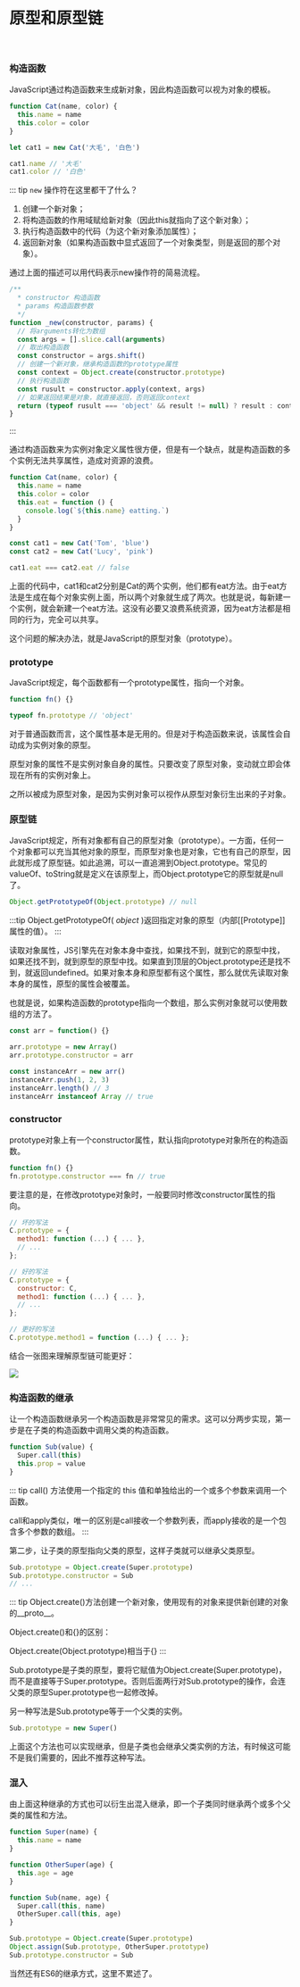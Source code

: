 # 原型和原型链
<br >

### 构造函数

JavaScript通过构造函数来生成新对象，因此构造函数可以视为对象的模板。

```js
function Cat(name, color) {
  this.name = name
  this.color = color
}

let cat1 = new Cat('大毛', '白色')

cat1.name // '大毛'
cat1.color // '白色'
```

::: tip
`new` 操作符在这里都干了什么？

1. 创建一个新对象；
2. 将构造函数的作用域赋给新对象（因此this就指向了这个新对象）；
3. 执行构造函数中的代码（为这个新对象添加属性）；
4. 返回新对象（如果构造函数中显式返回了一个对象类型，则是返回的那个对象）。

通过上面的描述可以用代码表示new操作符的简易流程。

```js
/**
  * constructor 构造函数
  * params 构造函数参数
  */
function _new(constructor, params) {
  // 将arguments转化为数组
  const args = [].slice.call(arguments)
  // 取出构造函数
  const constructor = args.shift()
  // 创建一个新对象，继承构造函数的prototype属性
  const context = Object.create(constructor.prototype)
  // 执行构造函数
  const rusult = constructor.apply(context, args)
  // 如果返回结果是对象，就直接返回，否则返回context
  return (typeof rusult === 'object' && result != null) ? result : context
}
```

:::

通过构造函数来为实例对象定义属性很方便，但是有一个缺点，就是构造函数的多个实例无法共享属性，造成对资源的浪费。

```js
function Cat(name, color) {
  this.name = name
  this.color = color
  this.eat = function () {
    console.log(`${this.name} eatting.`)
  }
}

const cat1 = new Cat('Tom', 'blue')
const cat2 = new Cat('Lucy', 'pink')

cat1.eat === cat2.eat // false
```

上面的代码中，cat1和cat2分别是Cat的两个实例，他们都有eat方法。由于eat方法是生成在每个对象实例上面，所以两个对象就生成了两次。也就是说，每新建一个实例，就会新建一个eat方法。这没有必要又浪费系统资源，因为eat方法都是相同的行为，完全可以共享。

这个问题的解决办法，就是JavaScript的原型对象（prototype）。

### prototype

JavaScript规定，每个函数都有一个prototype属性，指向一个对象。

```js
function fn() {}

typeof fn.prototype // 'object'
```

对于普通函数而言，这个属性基本是无用的。但是对于构造函数来说，该属性会自动成为实例对象的原型。

原型对象的属性不是实例对象自身的属性。只要改变了原型对象，变动就立即会体现在所有的实例对象上。

之所以被成为原型对象，是因为实例对象可以视作从原型对象衍生出来的子对象。

### 原型链

JavaScript规定，所有对象都有自己的原型对象（prototype）。一方面，任何一个对象都可以充当其他对象的原型，而原型对象也是对象，它也有自己的原型，因此就形成了原型链。如此追溯，可以一直追溯到Object.prototype。常见的valueOf、toString就是定义在该原型上，而Object.prototype它的原型就是null了。

```js
Object.getPrototypeOf(Object.prototype) // null
```

:::tip
Object.getPrototypeOf( *object* )返回指定对象的原型（内部[[Prototype]]属性的值）。
:::

读取对象属性，JS引擎先在对象本身中查找，如果找不到，就到它的原型中找，如果还找不到，就到原型的原型中找。如果直到顶层的Object.prototype还是找不到，就返回undefined。如果对象本身和原型都有这个属性，那么就优先读取对象本身的属性，原型的属性会被覆盖。

也就是说，如果构造函数的prototype指向一个数组，那么实例对象就可以使用数组的方法了。

```js
const arr = function() {}

arr.prototype = new Array()
arr.prototype.constructor = arr

const instanceArr = new arr()
instanceArr.push(1, 2, 3)
instanceArr.length() // 3
instanceArr instanceof Array // true
```

### constructor

prototype对象上有一个constructor属性，默认指向prototype对象所在的构造函数。

```js
function fn() {}
fn.prototype.constructor === fn // true
```

要注意的是，在修改prototype对象时，一般要同时修改constructor属性的指向。

```js
// 坏的写法
C.prototype = {
  method1: function (...) { ... },
  // ...
};

// 好的写法
C.prototype = {
  constructor: C,
  method1: function (...) { ... },
  // ...
};

// 更好的写法
C.prototype.method1 = function (...) { ... };
```

结合一张图来理解原型链可能更好：

![](../images/32.png)


### 构造函数的继承

让一个构造函数继承另一个构造函数是非常常见的需求。这可以分两步实现，第一步是在子类的构造函数中调用父类的构造函数。

```js
function Sub(value) {
  Super.call(this)
  this.prop = value
}
```

::: tip
call() 方法使用一个指定的 this 值和单独给出的一个或多个参数来调用一个函数。

call和apply类似，唯一的区别是call接收一个参数列表，而apply接收的是一个包含多个参数的数组。
:::

第二步，让子类的原型指向父类的原型，这样子类就可以继承父类原型。

```js
Sub.prototype = Object.create(Super.prototype)
Sub.prototype.constructor = Sub
// ...
```

::: tip
Object.create()方法创建一个新对象，使用现有的对象来提供新创建的对象的__proto__。 

Object.create()和{}的区别：

Object.create(Object.prototype)相当于{}
:::

Sub.prototype是子类的原型，要将它赋值为Object.create(Super.prototype)，而不是直接等于Super.prototype。否则后面两行对Sub.prototype的操作，会连父类的原型Super.prototype也一起修改掉。

另一种写法是Sub.prototype等于一个父类的实例。

```js
Sub.prototype = new Super()
```

上面这个方法也可以实现继承，但是子类也会继承父类实例的方法，有时候这可能不是我们需要的，因此不推荐这种写法。

### 混入

由上面这种继承的方式也可以衍生出混入继承，即一个子类同时继承两个或多个父类的属性和方法。

```js
function Super(name) {
  this.name = name
} 

function OtherSuper(age) {
  this.age = age
}

function Sub(name, age) {
  Super.call(this, name)
  OtherSuper.call(this, age)
}

Sub.prototype = Object.create(Super.prototype)
Object.assign(Sub.prototype, OtherSuper.prototype)
Sub.prototype.constructor = Sub
```

当然还有ES6的继承方式，这里不累述了。

